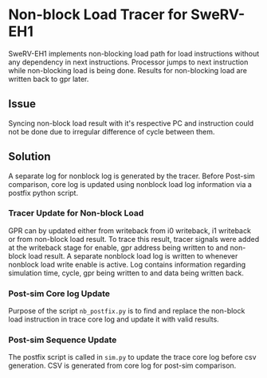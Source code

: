 # Non-block Load Tracer for SweRV-EH1
SweRV-EH1 implements non-blocking load path for load instructions without any dependency in next instructions. Processor jumps to next instruction while non-blocking load is being done. Results for non-blocking load are written back to gpr later.  

## Issue
Syncing non-block load result with it's respective PC and instruction could not be done due to irregular difference of cycle between them.  

## Solution
A separate log for nonblock log is generated by the tracer. Before Post-sim comparison, core log is updated using nonblock load log information via a postfix python script.

### Tracer Update for Non-block Load
GPR can by updated either from writeback from i0 writeback, i1 writeback or from non-block load result.  To trace this result, tracer signals were added at the writeback stage for enable, gpr address being written to and non-block load result. A separate nonblock load log is written to whenever nonblock load write enable is active. Log contains information regarding simulation time, cycle, gpr being written to and data being written back.

### Post-sim Core log Update
    
Purpose of the script `nb_postfix.py` is to find and replace the non-block load instruction in trace core log and update it with valid results.

### Post-sim Sequence Update

The postfix script is called in `sim.py` to update the trace core log before csv generation. CSV is generated from core log for post-sim comparison.








